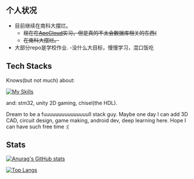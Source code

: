 
## 个人状况

- 目前继续在南科大摆烂。
  - ~~现在在[ApeCloud](https://github.com/apecloud)实习，但是真的不太会数据库相关的东西(~~
  - ~~在南科大摆烂。~~ 
- 大部分repo是学校作业.
-没什么大目标，慢慢学习，混口饭吃

## Tech Stacks

Knows(but not much) about:

[![My Skills](https://skillicons.dev/icons?i=py,java,mysql,git)](https://skillicons.dev)

and: stm32, unity 2D gaming, chisel(the HDL).

Dream to be a fuuuuuuuuuuuuuuull stack guy. Maybe one day I can add 3D CAD, circuit design, game making, android dev, deep learning here. Hope I can have such free time :(

## Stats

[![Anurag's GitHub stats](https://github-readme-stats.vercel.app/api?username=freshtian)](https://github.com/anuraghazra/github-readme-stats)

[![Top Langs](https://github-readme-stats.vercel.app/api/top-langs/?username=Fros1er&layout=compact&hide=vhdl,verilog,systemverilog,assembly,plpgsql&exclude_repo=SUSTech-CS301-xiaotiancai-not-watch)](https://github.com/anuraghazra/github-readme-stats)
